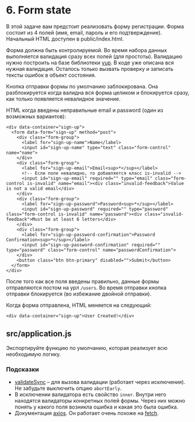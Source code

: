 # 6. Form state

В этой задаче вам предстоит реализовать форму регистрации. Форма состоит из 4 полей (имя, email, пароль и его подтверждение). Начальный HTML доступен в public/index.html.

Форма должна быть контролируемой. Во время набора данных выполняется валидация сразу всех полей (для простоты). Валидацию нужно построить на базе библиотеки [yup](https://github.com/jquense/yup#usage). В коде уже описана вся нужная валидация. Осталось только вызвать проверку и записать тексты ошибок в объект состояния.

Кнопка отправки формы по умолчанию заблокирована. Она разблокируется когда валидна вся форма целиком и блокируется сразу, как только появляется невалидное значение.

HTML когда введены неправильные email и password (один из возможных вариантов):
```
<div data-container="sign-up">
  <form data-form="sign-up" method="post">
    <div class="form-group">
      <label for="sign-up-name">Name</label>
      <input id="sign-up-name" type="text" class="form-control" name="name">
    </div>
    <div class="form-group">
      <label for="sign-up-email">Email<sup>*</sup></label>
      <!-- Если поле невалидно, то добавляется класс is-invalid -->
      <input id="sign-up-email" required="" type="email" class="form-control is-invalid" name="email"><div class="invalid-feedback">Value is not a valid email</div>
    </div>
    <div class="form-group">
      <label for="sign-up-password">Password<sup>*</sup></label>
      <input id="sign-up-password" required="" type="password" class="form-control is-invalid" name="password"><div class="invalid-feedback">Must be at least 6 letters</div>
    </div>
    <div class="form-group">
      <label for="sign-up-password-confirmation">Password Confirmation<sup>*</sup></label>
      <input id="sign-up-password-confirmation" required="" type="password" class="form-control" name="passwordConfirmation">
    </div>
    <button class="btn btn-primary" disabled="">Submit</button>
  </form>
</div>
```

После того как все поля введены правильно, данные формы отправляются постом на урл `/users`. Во время отправки кнопка отправки блокируется (во избежание двойной отправки).

Когда форма отправлена, HTML меняется на следующий:
```
<div data-container="sign-up">User Created!</div>
```

## src/application.js

Экспортируйте функцию по умолчанию, которая реализует всю необходимую логику.

### Подсказки

* [validateSync](https://github.com/jquense/yup#mixedvalidatesyncvalue-any-options-object-any) – для вызова валидации (работает через исключения). Не забудьте выключить опцию `abortEarly`.
* В исключении валидатора есть свойство `inner`. Внутри него находятся валидаторы конкретных полей формы. Через них можно понять у какого поля возникла ошибка и какая это была ошибка.
* Документация [axios](https://github.com/axios/axios). Он работает очень похоже на [fetch](https://ru.hexlet.io/courses/js-dom/lessons/ajax/theory_unit).
